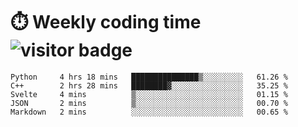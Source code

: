 
# :stopwatch: Weekly coding time  ![visitor badge](https://visitor-badge.glitch.me/badge?page_id=cozgerest) 
<!--START_SECTION:waka-->
```text
Python     4 hrs 18 mins   ███████████████▒░░░░░░░░░   61.26 % 
C++        2 hrs 28 mins   ████████▓░░░░░░░░░░░░░░░░   35.25 % 
Svelte     4 mins          ▒░░░░░░░░░░░░░░░░░░░░░░░░   01.15 % 
JSON       2 mins          ▒░░░░░░░░░░░░░░░░░░░░░░░░   00.70 % 
Markdown   2 mins          ░░░░░░░░░░░░░░░░░░░░░░░░░   00.65 % 
```
<!--END_SECTION:waka-->


<!-- <p> <img src="https://github-readme-stats.vercel.app/api?username=cozgerest&show_icons=true&hide_border=false" />  </p> -->

